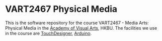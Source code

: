 # VART2467 Physical Media
This is the software repository for the course VART2467 - Media Arts: Physical Media in the [Academy of Visual Arts](http://ava.hkbu.edu.hk/), HKBU. The facilities we use in the course are [TouchDesigner](http://derivative.ca/), [Arduino](https://arduino.cc).